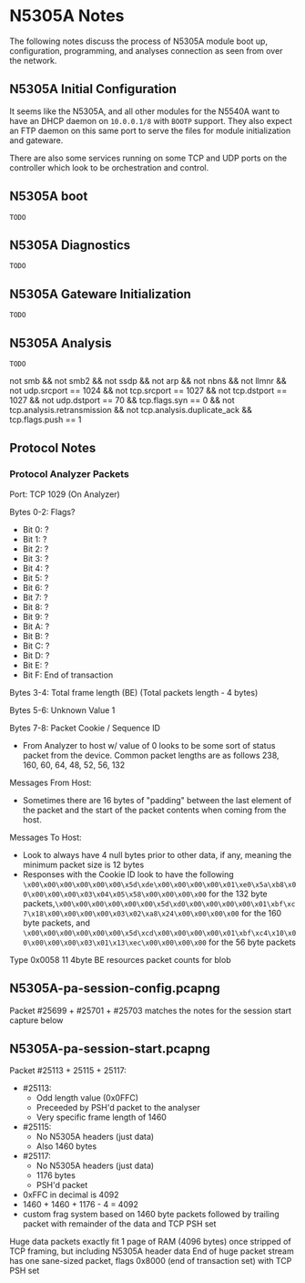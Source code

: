 # N5305A Notes

The following notes discuss the process of N5305A module boot up, configuration, programming, and analyses connection as seen from over the network.

## N5305A Initial Configuration

It seems like the N5305A, and all other modules for the N5540A want to have an DHCP daemon on `10.0.0.1/8` with `BOOTP` support. They also expect an FTP daemon on this same port to serve the files for module initialization and gateware.

There are also some services running on some TCP and UDP ports on the controller which look to be orchestration and control.

## N5305A boot

`TODO`

## N5305A Diagnostics

`TODO`

## N5305A Gateware Initialization

`TODO`

## N5305A Analysis

`TODO`

not smb && not smb2 && not ssdp && not arp && not nbns && not llmnr && not udp.srcport == 1024 && not tcp.srcport == 1027 && not tcp.dstport == 1027 && not udp.dstport == 70 && tcp.flags.syn == 0 && not tcp.analysis.retransmission && not tcp.analysis.duplicate_ack && tcp.flags.push == 1



## Protocol Notes


### Protocol Analyzer Packets

Port: TCP 1029 (On Analyzer)

Bytes 0-2: Flags?
 * Bit 0: ?
 * Bit 1: ?
 * Bit 2: ?
 * Bit 3: ?
 * Bit 4: ?
 * Bit 5: ?
 * Bit 6: ?
 * Bit 7: ?
 * Bit 8: ?
 * Bit 9: ?
 * Bit A: ?
 * Bit B: ?
 * Bit C: ?
 * Bit D: ?
 * Bit E: ?
 * Bit F: End of transaction

Bytes 3-4: Total frame length (BE) (Total packets length - 4 bytes)

Bytes 5-6: Unknown Value 1

Bytes 7-8: Packet Cookie / Sequence ID
 * From Analyzer to host w/ value of 0 looks to be some sort of status packet from the device. Common packet lengths are as follows 238, 160, 60, 64, 48, 52, 56, 132

Messages From Host:
 * Sometimes there are 16 bytes of "padding" between the last element of the packet and the start of the packet contents when coming from the host.

Messages To Host:
 * Look to always have 4 null bytes prior to other data, if any, meaning the minimum packet size is 12 bytes
 * Responses with the Cookie ID look to have the following `\x00\x00\x00\x00\x00\x00\x5d\xde\x00\x00\x00\x00\x01\xe0\x5a\xb8\x00\x00\x00\x00\x03\x04\x05\x58\x00\x00\x00\x00` for the 132 byte packets,`\x00\x00\x00\x00\x00\x00\x5d\xd0\x00\x00\x00\x00\x01\xbf\xc7\x18\x00\x00\x00\x00\x03\x02\xa8\x24\x00\x00\x00\x00` for the 160 byte packets, and `\x00\x00\x00\x00\x00\x00\x5d\xcd\x00\x00\x00\x00\x01\xbf\xc4\x10\x00\x00\x00\x00\x03\x01\x13\xec\x00\x00\x00\x00` for the 56 byte packets


Type 0x0058
	11 4byte BE resources
	packet counts for blob

## N5305A-pa-session-config.pcapng

Packet #25699 + #25701 + #25703 matches the notes for the session start capture below

## N5305A-pa-session-start.pcapng

Packet #25113 + 25115 + 25117:

 * #25113:
   * Odd length value (0x0FFC)
   * Preceeded by PSH'd packet to the analyser
   * Very specific frame length of 1460
 * #25115:
   * No N5305A headers (just data)
   * Also 1460 bytes
 * #25117:
   * No N5305A headers (just data)
   * 1176 bytes
   * PSH'd packet
 * 0xFFC in decimal is 4092
 * 1460 + 1460 + 1176 - 4 = 4092
 * custom frag system based on 1460 byte packets followed by trailing packet with remainder of the data and TCP PSH set

Huge data packets exactly fit 1 page of RAM (4096 bytes) once stripped of TCP framing, but including N5305A header data
End of huge packet stream has one sane-sized packet, flags 0x8000 (end of transaction set) with TCP PSH set
